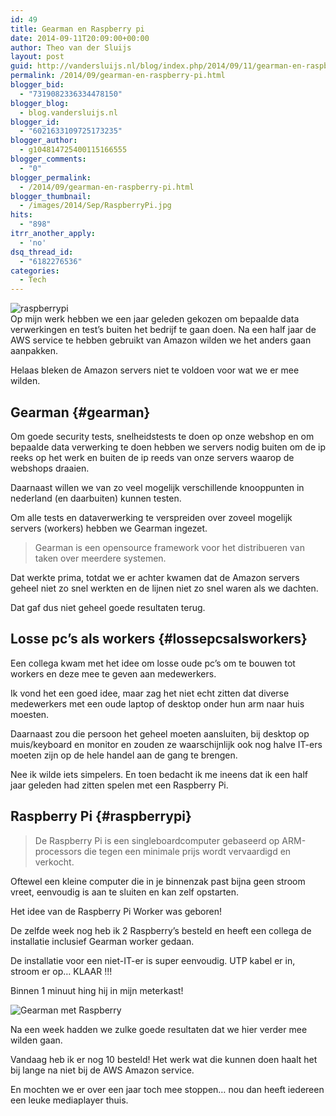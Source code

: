 ```yaml
---
id: 49
title: Gearman en Raspberry pi
date: 2014-09-11T20:09:00+00:00
author: Theo van der Sluijs
layout: post
guid: http://vandersluijs.nl/blog/index.php/2014/09/11/gearman-en-raspberry-pi/
permalink: /2014/09/gearman-en-raspberry-pi.html
blogger_bid:
  - "7319082336334478150"
blogger_blog:
  - blog.vandersluijs.nl
blogger_id:
  - "6021633109725173235"
blogger_author:
  - g104814725400115166555
blogger_comments:
  - "0"
blogger_permalink:
  - /2014/09/gearman-en-raspberry-pi.html
blogger_thumbnail:
  - /images/2014/Sep/RaspberryPi.jpg
hits:
  - "898"
itrr_another_apply:
  - 'no'
dsq_thread_id:
  - "6182276536"
categories:
  - Tech
---
```

![raspberrypi](https://vandersluijs.resultants-e.nl/2014/Sep/RaspberryPi.jpg)  
Op mijn werk hebben we een jaar geleden gekozen om bepaalde data verwerkingen en test&#8217;s buiten het bedrijf te gaan doen. Na een half jaar de AWS service te hebben gebruikt van Amazon wilden we het anders gaan aanpakken.

Helaas bleken de Amazon servers niet te voldoen voor wat we er mee wilden.

## Gearman {#gearman}

Om goede security tests, snelheidstests te doen op onze webshop en om bepaalde data verwerking te doen hebben we servers nodig buiten om de ip reeks op het werk en buiten de ip reeds van onze servers waarop de webshops draaien.

Daarnaast willen we van zo veel mogelijk verschillende knooppunten in nederland (en daarbuiten) kunnen testen.

Om alle tests en dataverwerking te verspreiden over zoveel mogelijk servers (workers) hebben we Gearman ingezet.

> Gearman is een opensource framework voor het distribueren van taken over meerdere systemen.

Dat werkte prima, totdat we er achter kwamen dat de Amazon servers geheel niet zo snel werkten en de lijnen niet zo snel waren als we dachten.

Dat gaf dus niet geheel goede resultaten terug.

## Losse pc&#8217;s als workers {#lossepcsalsworkers}

Een collega kwam met het idee om losse oude pc&#8217;s om te bouwen tot workers en deze mee te geven aan medewerkers.

Ik vond het een goed idee, maar zag het niet echt zitten dat diverse medewerkers met een oude laptop of desktop onder hun arm naar huis moesten.

Daarnaast zou die persoon het geheel moeten aansluiten, bij desktop op muis/keyboard en monitor en zouden ze waarschijnlijk ook nog halve IT-ers moeten zijn op de hele handel aan de gang te brengen.

Nee ik wilde iets simpelers. En toen bedacht ik me ineens dat ik een half jaar geleden had zitten spelen met een Raspberry Pi.

## Raspberry Pi {#raspberrypi}

> De Raspberry Pi is een singleboardcomputer gebaseerd op ARM-processors die tegen een minimale prijs wordt vervaardigd en verkocht. 

Oftewel een kleine computer die in je binnenzak past bijna geen stroom vreet, eenvoudig is aan te sluiten en kan zelf opstarten.

Het idee van de Raspberry Pi Worker was geboren!

De zelfde week nog heb ik 2 Raspberry&#8217;s besteld en heeft een collega de installatie inclusief Gearman worker gedaan.

De installatie voor een niet-IT-er is super eenvoudig. UTP kabel er in, stroom er op&#8230; KLAAR !!!

Binnen 1 minuut hing hij in mijn meterkast! 

![Gearman met Raspberry](https://vandersluijs.resultants-e.nl/2014/Sep/20140128_172416_Burgemeester_C__Koertstraat.jpg)

Na een week hadden we zulke goede resultaten dat we hier verder mee wilden gaan.

Vandaag heb ik er nog 10 besteld! Het werk wat die kunnen doen haalt het bij lange na niet bij de AWS Amazon service.

En mochten we er over een jaar toch mee stoppen&#8230; nou dan heeft iedereen een leuke mediaplayer thuis.